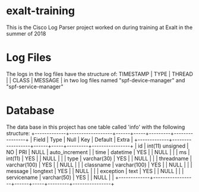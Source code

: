 # exalt-training

This is the Cisco Log Parser project worked on during training at Exalt in the summer of 2018



# Log Files

The logs in the log files have the structure of:
TIMESTAMP | TYPE | THREAD | | CLASS | MESSAGE |
in two log files named "spf-device-manager" and "spf-service-manager"



# Database

The data base in this project has one table called 'info' with the following structure:
+-------------+------------------+------+-----+---------+----------------+
| Field       | Type             | Null | Key | Default | Extra          |
+-------------+------------------+------+-----+---------+----------------+
| id          | int(11) unsigned | NO   | PRI | NULL    | auto_increment |
| time        | datetime         | YES  |     | NULL    |                |
| ms          | int(11)          | YES  |     | NULL    |                |
| type        | varchar(30)      | YES  |     | NULL    |                |
| threadname  | varchar(100)     | YES  |     | NULL    |                |
| classname   | varchar(100)     | YES  |     | NULL    |                |
| message     | longtext         | YES  |     | NULL    |                |
| exception   | text             | YES  |     | NULL    |                |
| servicename | varchar(50)      | YES  |     | NULL    |                |
+-------------+------------------+------+-----+---------+----------------+

